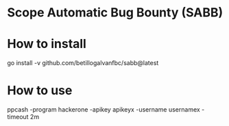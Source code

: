 # Scope Automatic Bug Bounty (SABB)



# How to install
go install -v github.com/betillogalvanfbc/sabb@latest

# How to use
ppcash  -program hackerone -apikey apikeyx -username usernamex -timeout 2m

